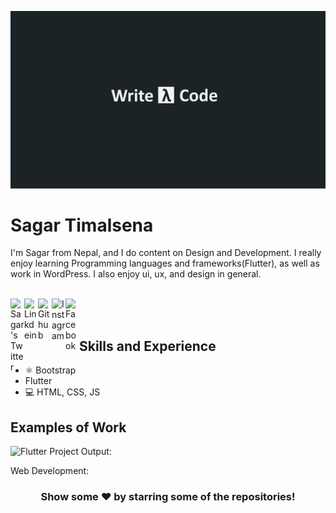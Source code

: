 ![Design and Development](https://github.com/Sagar1555/timalsenasagar.com.np/blob/master/img/Hdmlab.png)

# Sagar Timalsena
I'm Sagar from Nepal, and I do content on Design and Development. I really enjoy learning Programming languages and frameworks(Flutter), as well as work in WordPress. I also enjoy ui, ux, and design in general. 

<br>
<a href="https://twitter.com/@sagarr679">
  <img align="left" alt="Sagar's Twitter" width="22px" src="https://cdn.jsdelivr.net/npm/simple-icons@v3/icons/twitter.svg" />
</a>
<a href="https://www.linkedin.com/in/saagarr/">
  <img align="left" alt="Linkdein" width="22px" src="https://cdn.jsdelivr.net/npm/simple-icons@v3/icons/linkedin.svg" />
</a>
<a href="https://github.com/Sagar1555">
  <img align="left" alt="Github" width="22px" src="https://cdn.jsdelivr.net/npm/simple-icons@v3/icons/github.svg" />
</a>
<a href="https://www.instagram.com/______.sagar.____/">
  <img align="left" alt="Instagram" width="22px" src="https://cdn.jsdelivr.net/npm/simple-icons@v3/icons/instagram.svg" />
</a>
<a href="https://www.facebook.com/saagarjr7/">
  <img align="left" alt="Facebook" width="22px" src="https://cdn.jsdelivr.net/npm/simple-icons@v3/icons/facebook.svg" />
</a>
<br/>
<br/>

## Skills and Experience
* ⚛ Bootstrap
*  Flutter
* 💻 HTML, CSS, JS

## Examples of Work 
![Flutter Project Output:](http://www.timalsenasagar.com.np/saagar/Images/Profile.png)


Web Development:



<div align="center">

### Show some ❤️ by starring some of the repositories!

</div>



